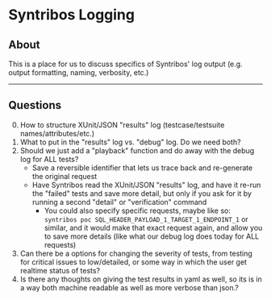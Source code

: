 # Syntribos Logging

## About

This is a place for us to discuss specifics of Syntribos' log output (e.g.
output formatting, naming, verbosity, etc.)

-----

## Questions

0. How to structure XUnit/JSON "results" log (testcase/testsuite names/attributes/etc.)
0. What to put in the "results" log vs. "debug" log. Do we need both?
0. Should we just add a "playback" function and do away with the debug log for
   ALL tests?
    - Save a reversible identifier that lets us trace back and re-generate the
      original request
    - Have Syntribos read the XUnit/JSON "results" log, and have it re-run the
      "failed" tests and save more detail, but only if you ask for it by running
      a second "detail" or "verification" command
        - You could also specify specific requests, maybe like so:
      `syntribos poc SQL_HEADER_PAYLOAD_1_TARGET_1_ENDPOINT_1` or similar, and
      it would make that exact request again, and allow you to save more details
      (like what our debug log does today for ALL requests)
0. Can there be a options for changing the severity of tests, from testing for critical issues to low/detailed, or some way in which the user get realtime status of tests? 
0. Is there any thoughts on giving the test results in yaml as well, so its is in a way both machine readable as well as more verbose than json.? 

